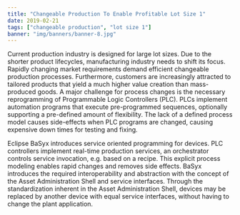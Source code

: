```yaml
---
title: "Changeable Production To Enable Profitable Lot Size 1"
date: 2019-02-21
tags: ["changeable production", "lot size 1"]
banner: "img/banners/banner-8.jpg"
---
```


Current production industry is designed for large lot sizes. Due to the shorter product lifecycles, manufacturing industry needs to shift its focus.  Rapidly changing market requirements demand efficient changeable production processes. Furthermore, customers are increasingly attracted to tailored products that yield a much higher value creation than mass-produced goods. A major challenge for process changes is the necessary reprogramming of Programmable Logic Controllers (PLC). PLCs implement automation programs that execute pre-programmed sequences, optionally supporting a pre-defined amount of flexibility. The lack of a defined process model causes side-effects when PLC programs are changed, causing expensive down times for testing and fixing. 

Eclipse BaSyx introduces service oriented programming for devices. PLC controllers implement real-time production services, an orchestrator controls service invocation, e.g. based on a recipe. This explicit process modeling enables rapid changes and removes side effects. BaSyx introduces the required interoperability and abstraction with the concept of the Asset Administration Shell and service interfaces. Through the standardization inherent in the Asset Administration Shell, devices may be replaced by another device with equal service interfaces, without having to change the plant application. 